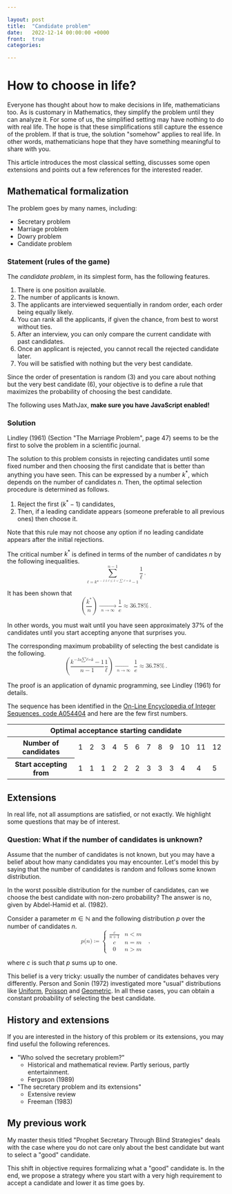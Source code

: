 ```yaml
---

layout: post
title:  "Candidate problem"
date:   2022-12-14 00:00:00 +0000
front: 	true
categories: 

---
```


# How to choose in life?

Everyone has thought about how to make decisions in life, mathematicians too.
As is customary in Mathematics, they simplify the problem until they can analyze it.
For some of us, the simplified setting may have nothing to do with real life.
The hope is that these simplifications still capture the essence of the problem. If that is true, the solution "somehow" applies to real life. 
In other words, mathematicians hope that they have something meaningful to share with you.

This article introduces the most classical setting, discusses some open extensions and points out a few references for the interested reader. 

## Mathematical formalization

The problem goes by many names, including:
- Secretary problem
- Marriage problem 
- Dowry problem
- Candidate problem

### Statement (rules of the game)

The <em>candidate problem</em>, in its simplest form, has the following features. 
1. There is one position available. 
2. The number of applicants is known. 
3. The applicants are interviewed sequentially in random order, each order being equally likely. 
4. You can rank all the applicants, if given the chance, from best to worst without ties. 
5. After an interview, you can only compare the current candidate with past candidates.
5. Once an applicant is rejected, you cannot recall the rejected candidate later. 
6. You will be satisfied with nothing but the very best candidate.

Since the order of presentation is random (3) and you care about nothing but the very best candidate (6), your objective is to define a rule that maximizes the probability of choosing the best candidate.

<noscript>
	The following uses MathJax, 
	<strong>
		make sure you have JavaScript enabled!
	</strong>
</noscript>

<script>
MathJax = {
	tex: {
		inlineMath: [['$', '$']]
	},
};
</script>
<div style="display:none">
$
  \newcommand{\PP}{\mathbb{P}}
  \newcommand{\RR}{\mathbb{R}}
  \newcommand{\eps}{\varepsilon}
$
</div>
<script id="MathJax-script" async src="https://cdn.jsdelivr.net/npm/mathjax@3/es5/tex-chtml.js"></script>



### Solution

Lindley (1961) (Section "The Marriage Problem", page 47) seems to be the first to solve the problem in a scientific journal. 

The solution to this problem consists in rejecting candidates until some fixed number and then choosing the first candidate that is better than anything you have seen. 
This can be expressed by a number $k^*$, which depends on the number of candidates $n$. Then, the optimal selection procedure is determined as follows.
1. Reject the first $(k^* - 1)$ candidates,
2. Then, if a leading candidate appears (someone preferable to all previous ones) then choose it.

Note that this rule may not choose any option if no leading candidate appears after the initial rejections. 

The critical number $k^*$ is defined in terms of the number of candidates $n$ by the following inequalities.
<math display="block">
  <mrow>
    <mrow>
      <munderover>
        <mo movablelimits="false">∑</mo>
        <mrow>
          <mi>ℓ</mi>
          <mo>=</mo>
          <msup>
            <mi>k</mi>
            <mo>*</mo>
          </msup>
        </mrow>
        <mrow>
          <mi>n</mi>
          <mo>−</mo>
          <mn>1</mn>
        </mrow>
      </munderover>
    </mrow>
    <mfrac>
      <mn>1</mn>
      <mi>ℓ</mi>
    </mfrac>
    <mo>≤</mo>
    <mn>1</mn>
    <mo>&lt;</mo>
    <mrow>
      <munderover>
        <mo movablelimits="false">∑</mo>
        <mrow>
          <mi>ℓ</mi>
          <mo>=</mo>
          <msup>
            <mi>k</mi>
            <mo>*</mo>
          </msup>
          <mo>−</mo>
          <mn>1</mn>
        </mrow>
        <mrow>
          <mi>n</mi>
          <mo>−</mo>
          <mn>1</mn>
        </mrow>
      </munderover>
    </mrow>
    <mfrac>
      <mn>1</mn>
      <mi>ℓ</mi>
    </mfrac>
    <mspace width="0.1667em"></mspace>
    <mi>.</mi>
  </mrow>
</math>

<!--
$$\sum_{\ell = k^*}^{n - 1} \frac{1}{\ell} \le 1 < \sum_{\ell = k^* - 1}^{n - 1} \frac{1}{\ell} \,.$$
-->

It has been shown that
<math display="block"><mrow><mrow><mo fence="true" form="prefix">(</mo><mfrac><msup><mi>k</mi><mo>*</mo></msup><mi>n</mi></mfrac><mo fence="true" form="postfix">)</mo></mrow><mrow><mspace width="0.2778em"></mspace><munderover><mo stretchy="true" minsize="1.75em" lspace="0" rspace="0">→</mo><mrow><mspace width="0.4286em"></mspace><mrow><mi>n</mi><mo>→</mo><mi>∞</mi></mrow><mspace width="0.4286em"></mspace></mrow><mspace width="2.5000em"></mspace></munderover><mspace width="0.2778em"></mspace></mrow><mfrac><mn>1</mn><mi>e</mi></mfrac><mo>≈</mo><mn>36.78</mn><mi>%</mi><mspace width="0.1667em"></mspace><mi>.</mi></mrow></math>
<!--
$$ \left( \frac{k^*}{n} \right) \xrightarrow[n \to \infty]{} \frac{1}{e} \approx 36.78 \% \,. $$
-->
In other words, you must wait until you have seen approximately 37% of the candidates until you start accepting anyone that surprises you.

The corresponding maximum probability of selecting the best candidate is the following.
<math display="block"><mrow><mrow><mo fence="true" form="prefix">(</mo><mfrac><mrow><msup><mi>k</mi><mo>*</mo></msup><mo>−</mo><mn>1</mn></mrow><mi>n</mi></mfrac><mrow><munderover><mo movablelimits="false">∑</mo><mrow><mi>ℓ</mi><mo>=</mo><msup><mi>k</mi><mo>*</mo></msup><mo>−</mo><mn>1</mn></mrow><mrow><mi>n</mi><mo>−</mo><mn>1</mn></mrow></munderover></mrow><mfrac><mn>1</mn><mi>ℓ</mi></mfrac><mo fence="true" form="postfix">)</mo></mrow><mrow><mspace width="0.2778em"></mspace><munderover><mo stretchy="true" minsize="1.75em" lspace="0" rspace="0">→</mo><mrow><mspace width="0.4286em"></mspace><mrow><mi>n</mi><mo>→</mo><mi>∞</mi></mrow><mspace width="0.4286em"></mspace></mrow><mspace width="2.5000em"></mspace></munderover><mspace width="0.2778em"></mspace></mrow><mfrac><mn>1</mn><mi>e</mi></mfrac><mo>≈</mo><mn>36.78</mn><mi>%</mi><mspace width="0.1667em"></mspace><mi>.</mi></mrow></math>
<!--
$$ \left( \frac{k^* - 1}{n} \sum_{\ell = k^* - 1}^{n - 1} \frac{1}{\ell} \right) \xrightarrow[n \to \infty]{} \frac{1}{e} \approx 36.78\% \,.$$
-->

The proof is an application of dynamic programming, see Lindley (1961) for details.

The sequence has been identified in the [On-Line Encyclopedia of Integer Sequences, code A054404](http://oeis.org/A054404) and here are the few first numbers.
<table>
	<thead>
        <tr>
            <th colspan="13">Optimal acceptance starting candidate</th>
        </tr>
    </thead>
    <tbody>
        <tr>
            <th>Number of candidates</th>
            <td>1</td>
            <td>2</td>
            <td>3</td>
            <td>4</td>
            <td>5</td>
            <td>6</td>
            <td>7</td>
            <td>8</td>
            <td>9</td>
            <td>10</td>
            <td>11</td>
            <td>12</td>
        </tr>
        <tr>
            <th>Start accepting from</th>
            <td>1</td>
            <td>1</td>
            <td>1</td>
            <td>2</td>
            <td>2</td>
            <td>2</td>
            <td>3</td>
            <td>3</td>
            <td>3</td>
            <td>4</td>
            <td>4</td>
            <td>5</td>
        </tr>
    </tbody>
</table>


## Extensions

In real life, not all assumptions are satisfied, or not exactly.
We highlight some questions that may be of interest.

### Question: What if the number of candidates is unknown?

Assume that the number of candidates is not known, but you may have a belief about how many candidates you may encounter.
Let's model this by saying that the number of candidates is random and follows some known distribution.

In the worst possible distribution for the number of candidates, can we choose the best candidate with non-zero probability?
The answer is no, given by Abdel-Hamid et al. (1982).

Consider a parameter $m \in \mathbb{N}$ and the following distribution $p$ over the number of candidates $n$.
<math display="block">
  <mrow>
    <mi>p</mi>
    <mo form="prefix" stretchy="false">(</mo>
    <mi>n</mi>
    <mo form="postfix" stretchy="false">)</mo>
    <mo>≔</mo>
    <mrow>
      <mo fence="true" form="prefix">{</mo>
      <mtable class="tml-cases">
        <mtr>
          <mtd>
            <mfrac>
              <mi>c</mi>
              <mrow>
                <mi>n</mi>
                <mo>+</mo>
                <mn>1</mn>
              </mrow>
            </mfrac>
          </mtd>
          <mtd>
            <mrow>
              <mi>n</mi>
              <mo>&lt;</mo>
              <mi>m</mi>
            </mrow>
          </mtd>
        </mtr>
        <mtr>
          <mtd>
            <mi>c</mi>
          </mtd>
          <mtd>
            <mrow>
              <mi>n</mi>
              <mo>=</mo>
              <mi>m</mi>
            </mrow>
          </mtd>
        </mtr>
        <mtr>
          <mtd>
            <mn>0</mn>
          </mtd>
          <mtd>
            <mrow>
              <mi>n</mi>
              <mo>&gt;</mo>
              <mi>m</mi>
            </mrow>
          </mtd>
        </mtr>
      </mtable>
      <mo fence="true" form="postfix"></mo>
    </mrow>
    <mspace width="0.1667em"></mspace>
    <mo separator="true">,</mo>
  </mrow>
</math>
<!--
$$
	p(n) \coloneqq \begin{cases}
		\frac{c}{n + 1}
			&n < m \\
		c
			&n = m \\
		0
			&n > m
	\end{cases} \,,
$$
-->
where $c$ is such that $p$ sums up to one.

This belief is a very tricky: usually the number of candidates behaves very differently.
Person and Sonin (1972) investigated more "usual" distributions like [Uniform](https://en.wikipedia.org/wiki/Discrete_uniform_distribution), [Poisson](https://en.wikipedia.org/wiki/Poisson_distribution) and [Geometric](https://en.wikipedia.org/wiki/Geometric_distribution). 
In all these cases, you can obtain a constant probability of selecting the best candidate. 

## History and extensions

If you are interested in the history of this problem or its extensions, you may find useful the following references.

- "Who solved the secretary problem?"
	+ Historical and mathematical review. Partly serious, partly entertainment.
	+ Ferguson (1989)
- "The secretary problem and its extensions"
	+ Extensive review
	+ Freeman (1983)

## My previous work

My master thesis titled "Prophet Secretary Through Blind Strategies" deals with the case where you do not care only about the best candidate but want to select a "good" candidate.

This shift in objective requires formalizing what a "good" candidate is. In the end, we propose a strategy where you start with a very high requirement to accept a candidate and lower it as time goes by.

